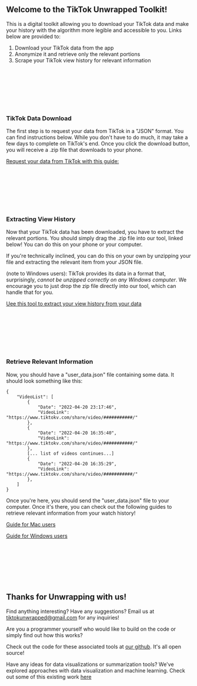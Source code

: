 ## Welcome to the TikTok Unwrapped Toolkit!

This is a digital toolkit allowing you to download your TikTok data and make your history with the algorithm more legible and accessible to you. Links below are provided to:

1. Download your TikTok data from the app
2. Anonymize it and retrieve only the relevant portions
3. Scrape your TikTok view history for relevant information


<br/><br/>
<br/><br/>
<br/><br/>


### TikTok Data Download

The first step is to request your data from TikTok in a "JSON" format. You can find instructions below. While you don't have to do much, it may take a few days to complete on TikTok's end. Once you click the download button, you will receive a .zip file that downloads to your phone.

[Request your data from TikTok with this guide:](https://docs.google.com/document/d/1ECqOR897-Li5zjiRZcplgkJG86nhst0Isra2h3DxeJE/edit?usp=sharing)


<br/><br/>
<br/><br/>
<br/><br/>


### Extracting View History

Now that your TikTok data has been downloaded, you have to extract the relevant portions. You should simply drag the .zip file into our tool, linked below! You can do this on your phone or your computer.

If you're technically inclined, you can do this on your own by unzipping your file and extracting the relevant item from your JSON file. 

(note to Windows users): TikTok provides its data in a format that, surprisingly, *cannot be unzipped correctly on any Windows computer*. We encourage you to just drop the zip file directly into our tool, which can handle that for you.

[Uee this tool to extract your view history from your data](https://tiktokunwrapped.github.io/anonymizer)

<br/><br/>
<br/><br/>
<br/><br/>



### Retrieve Relevant Information

Now, you should have a "user_data.json" file containing some data. It should look something like this:

```
{
    "VideoList": [
        {
            "Date": "2022-04-20 23:17:46",
            "VideoLink": "https://www.tiktokv.com/share/video/###########/"
        },
        {
            "Date": "2022-04-20 16:35:40",
            "VideoLink": "https://www.tiktokv.com/share/video/###########/"
        },
        [... list of videos continues...]
        {
            "Date": "2022-04-20 16:35:29",
            "VideoLink": "https://www.tiktokv.com/share/video/###########/"
        },
    ]
}
```

Once you're here, you should send the "user_data.json" file to your computer. Once it's there, you can check out the following guides to retrieve relevant information from your watch history!

[Guide for Mac users](https://tiktokunwrapped.github.io/scraper_mac.html)

[Guide for Windows users](https://tiktokunwrapped.github.io/scraper_windows.html)


<br/><br/>
<br/><br/>
<br/><br/>


## Thanks for Unwrapping with us!

Find anything interesting? Have any suggestions? Email us at tiktokunwrapped@gmail.com for any inquiries!

Are you a programmer yourself who would like to build on the code or simply find out how this works?

Check out the code for these associated tools at [our github](https://github.com/tiktokunwrapped/). It's all open source!

Have any ideas for data visualizations or summarization tools? We've explored approaches with data visualization and machine learning. Check out some of this existing work [here](https://ochan1.github.io/info247-sp22-tiktok-unwrapped/dist/)


